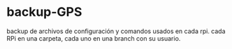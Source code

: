 # backup-GPS
backup de archivos de configuración y comandos usados en cada rpi.
cada RPi en una carpeta, cada uno en una branch con su usuario.

